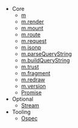 - Core
	- [m](hyperscript.md)
	- [m.render](render.md)
	- [m.mount](mount.md)
	- [m.route](route.md)
	- [m.request](request.md)
	- [m.jsonp](jsonp.md)
	- [m.parseQueryString](parseQueryString.md)
	- [m.buildQueryString](buildQueryString.md)
	- [m.trust](trust.md)
	- [m.fragment](fragment.md)
	- [m.redraw](redraw.md)
	- [m.version](version.md)
	- [Promise](promise.md)
- Optional
	- [Stream](stream.md)
- Tooling
	- [Ospec](https://github.com/MithrilJS/mithril.js/blob/master/ospec)
